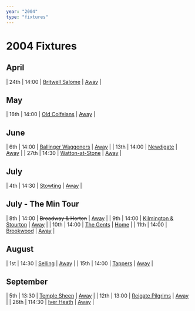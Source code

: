 ```yaml
---
year: "2004"
type: "fixtures"
---
```


# 2004 Fixtures

## April

| 24th | 14:00 | [Britwell Salome](/2004/2004-britwell-salome) | [Away]() |

## May

| 16th | 14:00 | [Old Colfeians](/2004/2004-old-colfeians) | [Away]() |

## June

| 6th | 14:00 | [Ballinger Waggoners](/2004/2004-ballinger-waggoners) | [Away]() |
| 13th | 14:00 | [Newdigate](/2004/2004-newdigate) | [Away]() |
| 27th | 14:30 | [Watton-at-Stone](/2004/2004-watton-at-stone) | [Away]() |

## July

| 4th | 14:30 | [Stowting](/2004/2004-stowting) | [Away]() |

## July - The Min Tour

| 8th | 14:00 | <del>Broadway & Horton</del> | [Away]() |
| 9th | 14:00 | [Kilmington & Stourton](/2004/2004-kilmington-and-stourton) | [Away]() |
| 10th | 14:00 | [The Gents](/2004/2004-the-gents) | [Home]() |
| 11th | 14:00 | [Brookwood](/2004/2004-brookwood) | [Away]() |

## August

| 1st | 14:30 | [Selling](/2004/2004-selling) | [Away]() |
| 15th | 14:00 | [Tappers](/2004/2004-tappers) | [Away]() |

## September

| 5th | 13:30 | [Temple Sheen](/2004/2004-temple-sheen) | [Away]() |
| 12th | 13:00 | [Reigate Pilgrims](/2004/2004-reigate-pilgrims) | [Away]() |
| 26th | 114:30 | [Iver Heath](/2004/2004-iver-heath) | [Away]() |